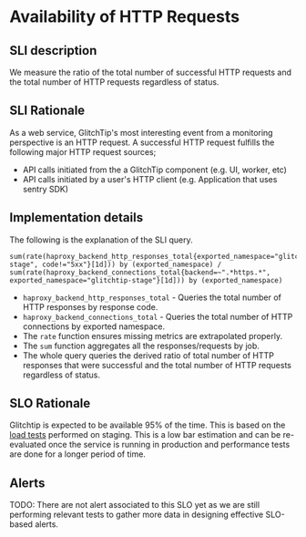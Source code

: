 # Availability of HTTP Requests

## SLI description
We measure the ratio of the total number of successful HTTP requests and the total number of HTTP requests regardless of status.

## SLI Rationale

As a web service, GlitchTip's most interesting event from a monitoring perspective is an HTTP request. A successful HTTP request fulfills the following major HTTP request sources;

* API calls initiated from the a GlitchTip component (e.g. UI, worker, etc)
* API calls initiated by a user's HTTP client (e.g. Application that uses sentry SDK)

## Implementation details

The following is the explanation of the SLI query.

	sum(rate(haproxy_backend_http_responses_total{exported_namespace="glitchtip-stage", code!="5xx"}[1d])) by (exported_namespace) /
	sum(rate(haproxy_backend_connections_total{backend=~".*https.*", exported_namespace="glitchtip-stage"}[1d])) by (exported_namespace)


* `haproxy_backend_http_responses_total` - Queries the total number of HTTP responses by response code.
* `haproxy_backend_connections_total` - Queries the total number of HTTP connections by exported namespace.
* The `rate` function ensures missing metrics are extrapolated properly.
* The `sum` function aggregates all the responses/requests by job.
* The whole query queries the derived ratio of total number of HTTP responses that were successful and the total number of HTTP requests regardless of status.

## SLO Rationale

Glitchtip is expected to be available 95% of the time. This is based on the [load tests](../sops/load-testing.md) performed on staging.
This is a low bar estimation and can be re-evaluated once the service is running in production and performance tests are done for a longer
period of time.

## Alerts

TODO: There are not alert associated to this SLO yet as we are still performing relevant tests to gather more data in designing effective SLO-based alerts.
